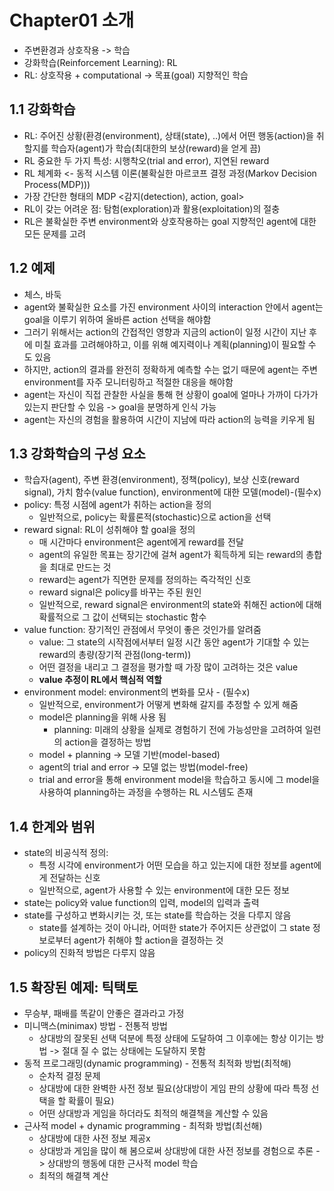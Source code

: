 # Chapter01 소개

- 주변환경과 상호작용 -> 학습
- 강화학습(Reinforcement Learning): RL
- RL: 상호작용 + computational -> 목표(goal) 지향적인 학습

## 1.1 강화학습
- RL: 주어진 상황(환경(environment), 상태(state), ..)에서 어떤 행동(action)을 취할지를 학습자(agent)가 학습(최대한의 보상(reward)을 얻게 끔)
- RL 중요한 두 가지 특성: 시행착오(trial and error), 지연된 reward
- RL 체계화 <- 동적 시스템 이론(불확실한 마르코프 결정 과정(Markov Decision Process(MDP)))
- 가장 간단한 형태의 MDP <감지(detection), action, goal>
- RL이 갖는 어려운 점: 탐험(exploration)과 활용(exploitation)의 절충
- RL은 불확실한 주변 environment와 상호작용하는 goal 지향적인 agent에 대한 모든 문제를 고려

## 1.2 예제
- 체스, 바둑
- agent와 불확실한 요소를 가진 environment 사이의 interaction 안에서 agent는 goal을 이루기 위하여 올바른 action 선택을 해야함
- 그러기 위해서는 action의 간접적인 영향과 지금의 action이 일정 시간이 지난 후에 미칠 효과를 고려해야하고, 이를 위해 예지력이나 계획(planning)이 필요할 수 도 있음
- 하지만, action의 결과를 완전히 정확하게 예측할 수는 없기 때문에 agent는 주변 environment를 자주 모니터링하고 적절한 대응을 해야함
- agent는 자신이 직접 관찰한 사실을 통해 현 상황이 goal에 얼마나 가까이 다가가 있는지 판단할 수 있음 -> goal을 분명하게 인식 가능
- agent는 자신의 경험을 활용하여 시간이 지남에 따라 action의 능력을 키우게 됨

## 1.3 강화학습의 구성 요소
- 학습자(agent), 주변 환경(environment), 정책(policy), 보상 신호(reward signal), 가치 함수(value function), environment에 대한 모델(model)-(필수x)
- policy: 특정 시점에 agent가 취하는 action을 정의
  - 일반적으로, policy는 확률론적(stochastic)으로 action을 선택
- reward signal: RL이 성취해야 할 goal을 정의
  - 매 시간마다 environment은 agent에게 reward를 전달
  - agent의 유일한 목표는 장기간에 걸쳐 agent가 획득하게 되는 reward의 총합을 최대로 만드는 것
  - reward는 agent가 직면한 문제를 정의하는 즉각적인 신호
  - reward signal은 policy를 바꾸는 주된 원인
  - 일반적으로, reward signal은 environment의 state와 취해진 action에 대해 확률적으로 그 값이 선택되는 stochastic 함수
- value function: 장기적인 관점에서 무엇이 좋은 것인가를 알려줌
  - value: 그 state의 시작점에서부터 일정 시간 동안 agent가 기대할 수 있는 reward의 총량(장기적 관점(long-term))
  - 어떤 결정을 내리고 그 결정을 평가할 때 가장 많이 고려하는 것은 value
  - **value 추정이 RL에서 핵심적 역할**
- environment model: environment의 변화를 모사 - (필수x)
  - 일반적으로, environment가 어떻게 변화해 갈지를 추정할 수 있게 해줌
  - model은 planning을 위해 사용 됨
    - planning: 미래의 상황을 실제로 경험하기 전에 가능성만을 고려하여 일련의 action을 결정하는 방법
  - model + planning -> 모델 기반(model-based)
  - agent의 trial and error -> 모델 없는 방법(model-free)
  - trial and error을 통해 environment model을 학습하고 동시에 그 model을 사용하여 planning하는 과정을 수행하는 RL 시스템도 존재

## 1.4 한계와 범위
- state의 비공식적 정의:
  - 특정 시각에 environment가 어떤 모습을 하고 있는지에 대한 정보를 agent에게 전달하는 신호
  - 일반적으로, agent가 사용할 수 있는 environment에 대한 모든 정보
- state는 policy와 value function의 입력, model의 입력과 출력
- state를 구성하고 변화시키는 것, 또는 state를 학습하는 것을 다루지 않음
  - state를 설계하는 것이 아니라, 어떠한 state가 주어지든 상관없이 그 state 정보로부터 agent가 취해야 할 action을 결정하는 것
- policy의 진화적 방법은 다루지 않음

## 1.5 확장된 예제: 틱택토
- 무승부, 패배를 똑같이 안좋은 결과라고 가정
- 미니맥스(minimax) 방법 - 전통적 방법
  - 상대방의 잘못된 선택 덕분에 특정 상태에 도달하여 그 이후에는 항상 이기는 방법 -> 절대 질 수 없는 상태에는 도달하지 못함
- 동적 프로그래밍(dynamic programming) - 전통적 최적화 방법(최적해)
  - 순차적 결정 문제
  - 상대방에 대한 완벽한 사전 정보 필요(상대방이 게임 판의 상황에 따라 특정 선택을 할 확률이 필요)
  - 어떤 상대방과 게임을 하더라도 최적의 해결책을 계산할 수 있음
- 근사적 model + dynamic programming - 최적화 방법(최선해)
  - 상대방에 대한 사전 정보 제공x
  - 상대방과 게임을 많이 해 봄으로써 상대방에 대한 사전 정보를 경험으로 추론 -> 상대방의 행동에 대한 근사적 model 학습
  - 최적의 해결책 계산
